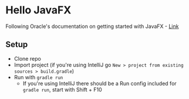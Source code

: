 # Hello JavaFX
Following Oracle's documentation on getting started with JavaFX - [Link](https://docs.oracle.com/javafx/2/get_started)

## Setup

- Clone repo
- Import project (if you're using IntelliJ go `New > project from existing sources > build.gradle`)
- Run with `gradle run`
  - If you're using IntelliJ there should be a Run config included for `gradle run`, start with Shift + F10